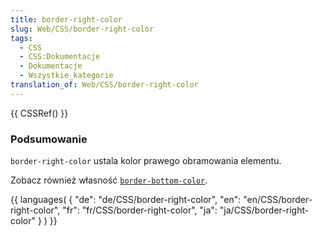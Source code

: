 ```yaml
---
title: border-right-color
slug: Web/CSS/border-right-color
tags:
  - CSS
  - CSS:Dokumentacje
  - Dokumentacje
  - Wszystkie_kategorie
translation_of: Web/CSS/border-right-color
---
```

{{ CSSRef() }}

### Podsumowanie

`border-right-color` ustala kolor prawego obramowania elementu.

Zobacz również własność [`border-bottom-color`](/pl/CSS/border-bottom-color "pl/CSS/border-bottom-color").

{{ languages( { "de": "de/CSS/border-right-color", "en": "en/CSS/border-right-color", "fr": "fr/CSS/border-right-color", "ja": "ja/CSS/border-right-color" } ) }}
